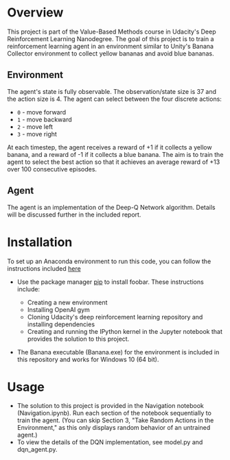 
# Overview  

This project is part of the Value-Based Methods course in Udacity's Deep Reinforcement Learning Nanodegree. The goal of this project is to train a reinforcement learning agent in an environment similar to Unity's Banana Collector environment to collect yellow bananas and avoid blue bananas. 

## Environment
The agent's state is fully observable. The observation/state size is 37 and the action size is 4. The agent can select between the four discrete actions:

- `0` - move forward
- `1` - move backward
- `2` - move left
- `3` - move right

At each timestep, the agent receives a reward of +1 if it collects a yellow banana, and a reward of -1 if it collects a blue banana. The aim is to train the agent to select the best action so that it achieves an average reward of +13 over 100 consecutive episodes. 

## Agent
The agent is an implementation of the Deep-Q Network algorithm. Details will be discussed further in the included report.

# Installation

To set up an Anaconda environment to run this code, you can follow the instructions included [here](https://github.com/udacity/deep-reinforcement-learning#dependencies)

- Use the package manager [pip](https://pip.pypa.io/en/stable/) to install foobar. These instructions include:

  - Creating a new environment
  - Installing OpenAI gym
  - Cloning Udacity's deep reinforcement learning repository and installing dependencies
  - Creating and running the IPython kernel in the Jupyter notebook that provides the solution to this project. 
- The Banana executable (Banana.exe) for the environment is included in this repository and works for Windows 10 (64 bit).

# Usage
- The solution to this project is provided in the Navigation notebook (Navigation.ipynb). Run each section of the notebook sequentially to train the agent. (You can skip Section 3, "Take Random Actions in the Environment," as this only displays random behavior of an untrained agent.)
- To view the details of the DQN implementation, see model.py and dqn_agent.py. 
